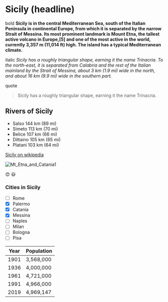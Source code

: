 
# Sicily   (headline)


bold **Sicily is in the central Mediterranean Sea, south of the Italian Peninsula in continental Europe, from which it is separated by the narrow Strait of Messina. Its most prominent landmark is Mount Etna, the tallest active volcano in Europe,[5] and one of the most active in the world, currently 3,357 m (11,014 ft) high. The island has a typical Mediterranean climate.**

italic *Sicily has a roughly triangular shape, earning it the name Trinacria. To the north-east, it is separated from Calabria and the rest of the Italian mainland by the Strait of Messina, about 3 km (1.9 mi) wide in the north, and about 16 km (9.9 mi) wide in the southern part.*

quote 
>Sicily has a roughly triangular shape, earning it the name Trinacria.

## Rivers of Sicily
+ Salso	144 km (89 mi)
+ Simeto	113 km (70 mi)
+ Belice	107 km (66 mi)
+ Dittaino	105 km (65 mi)
+ Platani	103 km (64 mi)


<a href="https://en.wikipedia.org/wiki/Sicily" target="_blank">Sicily on wikipedia</a>

![Mt_Etna_and_Catania1](https://user-images.githubusercontent.com/116813604/228032241-b9293d83-6dec-4532-a6c7-548568b5f3f7.jpg)


:heart_eyes:            :smiley:


### Cities in Sicily
- [ ] Rome
- [x] Palermo
- [x] Catania
- [x] Messina
- [ ] Naples
- [ ] Milan
- [ ] Bologna
- [ ] Pisa

| Year  |  Population |
| ------------- | ------------- |
| 1901  | 3,568,000  |
|  1936  | 4,000,000   |
| 1961  | 4,721,000 |
|  1991  | 4,966,000  |
|  2019  |  4,969,147  |

